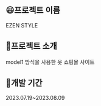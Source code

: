 <h2>😃프로젝트 이름</h2>
<div>EZEN STYLE</div>

<h2>🧥프로젝트 소개</h2>
<div>model1 방식을 사용한 옷 쇼핑몰 사이트</div>

<h2>📆개발 기간</h2>
<div>2023.07.19~2023.08.09</div>
